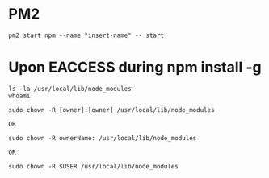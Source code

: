 # PM2
```
pm2 start npm --name "insert-name" -- start
```


# Upon EACCESS during npm install -g
```
ls -la /usr/local/lib/node_modules
whoami

sudo chown -R [owner]:[owner] /usr/local/lib/node_modules

OR

sudo chown -R ownerName: /usr/local/lib/node_modules

OR

sudo chown -R $USER /usr/local/lib/node_modules

```
